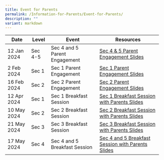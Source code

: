 ```yaml
---
title: Event for Parents
permalink: /Information-for-Parents/Event-for-Parents/
description: ""
variant: markdown
---
```

| Date | Level | Event |	Resources
| -------- | -------- | -------- | -------- |
| 12 Jan 2024  | Sec 4-5 | Sec 4 and 5 Parent Engagement | [Sec 4 & 5 Parent Engagement Slides](/files/Information%20for%20Parents/Sec_4_and_5_Parents_Engagement_2024.pdf) |
| 2 Feb 2024 | Sec 1 | Sec 1 Parent Engagement | [Sec 1 Parent Engagement Slides](/files/Information%20for%20Parents/2024_Sec_1_Parent_Engagement_2_Feb_compressed.pdf) |
| 16 Feb 2024 | Sec 2 | Sec 2 Parent Engagement | [Sec 2 Parent Engagement Slides](/files/Information%20for%20Parents/2024_Sec_2_Parent_Engagement_16_Feb_compressed.pdf) |
| 12 Apr 2024 | Sec 1 | Sec 1 Breakfast Session | [Sec 1 Breakfast Session with Parents Slides](/files/Information%20for%20Parents/2024_Sec_1_Breakfast_with_Parents_12_Apr.pdf) |
| 10 May 2024 | Sec 2 | Sec 2 Breakfast Session | [Sec 2 Breakfast Session with Parents Slides](/files/2024_Sec_2_Breakfast_with_Parents_10_May__Reduced_size_.pdf) |
| 21 May 2024 | Sec 3 | Sec 3  Breakfast Session | [Sec 3 Breakfast Session with Parents Slides](/files/Sec_3_Parents_Breakfast_Session_2024.pdf)|
| 17 May 2024 | Sec 4 | Sec 4 and 5  Breakfast Session | [Sec 4 and 5 Breakfast Session with Parents Slides](/files/Information%20for%20Parents/2024_Sec_4_Breakfast_with_Parents_17_May.pdf)|